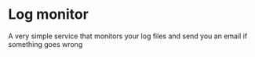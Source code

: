 # Log monitor
A very simple service that monitors your log files and send you an email if something goes wrong
